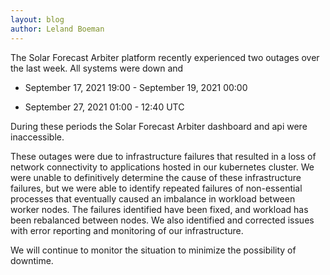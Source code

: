```yaml
---
layout: blog
author: Leland Boeman
---
```


The Solar Forecast Arbiter platform recently experienced two outages over the last week.
All systems were down and 

- September 17, 2021 19:00 - September 19, 2021 00:00

- September 27, 2021 01:00 - 12:40 UTC

During these periods the Solar Forecast Arbiter dashboard and api were inaccessible.

These outages were due to infrastructure failures that resulted in a loss of network
connectivity to applications hosted in our kubernetes cluster. We were unable to
definitively determine the cause of these infrastructure failures, but we were able
to identify repeated failures of non-essential processes that eventually caused an
imbalance in workload between worker nodes. The failures identified have been
fixed, and workload has been rebalanced between nodes. We also identified and
corrected issues with error reporting and monitoring of our infrastructure.

We will continue to monitor the situation to minimize the possibility of downtime.
